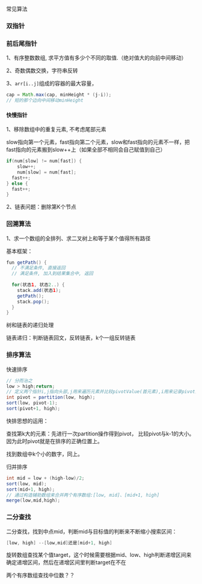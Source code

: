 常见算法

### 双指针

### 前后尾指针

1、有序整数数组, 求平方值有多少个不同的取值.（绝对值大的向前中间移动）

2、奇数偶数交换，字符串反转

3、`arr[i..j]`组成的容器的最大容量，

```java
cap = Math.max(cap, minHeight * (j-i));
// 短的那个边向中间移动minHeight
```

#### 快慢指针

1、移除数组中的重复元素, 不考虑尾部元素

slow指向第一个元素，fast指向第二个元素，slow和fast指向的元素不一样，把fast指向的元素搬到slow++上（如果全部不相同会自己赋值到自己）

```java
if(num[slow] != num[fast]) {
	slow++;
	num[slow] = num[fast];
  fast++;
} else {
  fast++;
}
```

2、链表问题：删除第K个节点

### 回溯算法

1、求一个数组的全排列、求二叉树上和等于某个值得所有路径

基本框架：

```java
fun getPath() {
  // 不满足条件, 直接返回
  // 满足条件, 加入到结果集合中, 返回
  
  for(状态1, 状态2..) {
    stack.add(状态1);
    getPath();
    stack.pop();
  }
}
```

树和链表的递归处理

链表递归：判断链表回文，反转链表，k个一组反转链表

### 排序算法

快速排序

```java
// 分而治之
low > high;return;
// 定义两个指针i,j指向头部,j用来遍历元素并比较pivotValue(首元素),i用来记录pivot的位置
int pivot = partition(low, high);
sort(low, pivot-1);
sort(pivot+1, high);
```

快排思想的运用：

查找第k大的元素：先进行一次partition操作得到pivot， 比较pivot与k-1的大小。因为此时pivot就是在排序的正确位置上。

找到数组中k个小的数字，同上。

归并排序

```java
int mid = low + (high-low)/2;
sort(low, mid);
sort(mid+1, high);
// 通过构造辅助数组来合并两个有序数组:[low, mid]、[mid+1, high]
merge(low,mid,high);
```

### 二分查找

二分查找，找到中点mid，判断mid与目标值的判断来不断缩小搜索区间：

```java
[low, high] --[low,mid]还是[mid+1, high]
```

旋转数组查找某个值target，这个时候需要根据mid、low、high判断递增区间来确定递增区间，然后在递增区间里判断target在不在

两个有序数组查找中位数？？

